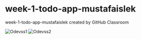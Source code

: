 # week-1-todo-app-mustafaislek
week-1-todo-app-mustafaislek created by GitHub Classroom

![Odevss1](https://github.com/react-native-bootcamp/week-1-todo-app-mustafaislek/blob/master/src/assets/todoOdevSs1.png)  ![Odevss2](https://github.com/react-native-bootcamp/week-1-todo-app-mustafaislek/blob/master/src/assets/todoOdevSs2.png)
